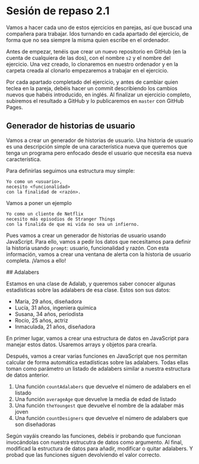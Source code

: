 # Sesión de repaso 2.1

Vamos a hacer cada uno de estos ejercicios en parejas, así que buscad una compañera para trabajar. Idos turnando en cada apartado del ejercicio, de forma que no sea siempre la misma quien escribe en el ordenador.

Antes de empezar, tenéis que crear un nuevo repositorio en GitHub (en la cuenta de cualquiera de las dos), con el nombre `s2` y el nombre del ejercicio. Una vez creado, lo clonaremos en nuestro ordenador y en la carpeta creada al clonarlo empezaremos a trabajar en el ejercicio.

Por cada apartado completado del ejercicio, y antes de cambiar quien teclea en la pareja, debéis hacer un commit describiendo los cambios nuevos que habéis introducido, en inglés. Al finalizar un ejercicio completo, subiremos el resultado a GitHub y lo publicaremos en `master` con GitHub Pages.

## Generador de historias de usuario

Vamos a crear un generador de historias de usuario. Una historia de usuario es una descripción simple de una característica nueva que queremos que tenga un programa pero enfocado desde el usuario que necesita esa nueva característica.

Para definirlas seguimos una estructura muy simple:

    Yo como un <usuario>,
    necesito <funcionalidad>
    con la finalidad de <razón>.

Vamos a poner un ejemplo

    Yo como un cliente de Netflix
    necesito más episodios de Stranger Things
    con la finalida de que mi vida no sea un infierno.

Pues vamos a crear un generador de historias de usuario usando JavaScript. Para ello, vamos a pedir los datos que necesitamos para definir la historia usando `prompt`: usuario, funcionalidad y razón. Con esta información, vamos a crear una ventana de alerta con la historia de usuario completa. ¡Vamos a ello!

## Adalabers

Estamos en una clase de Adalab, y queremos saber conocer algunas estadísticas sobre las adalabers de esa clase. Estos son sus datos:
- María, 29 años, diseñadora
- Lucía, 31 años, ingeniera química
- Susana, 34 años, periodista
- Rocío, 25 años, actriz
- Inmaculada, 21 años, diseñadora

En primer lugar, vamos a crear una estructura de datos en JavaScript para manejar estos datos. Usaremos arrays y objetos para crearla.

Después, vamos a crear varias funciones en JavaScript que nos permitan calcular de forma automática estadísticas sobre las adalabers. Todas ellas toman como parámetro un listado de adalabers similar a nuestra estructura de datos anterior.
1. Una función `countAdalabers` que devuelve el número de adalabers en el listado
1. Una función `averageAge` que devuelve la media de edad de listado
1. Una función `theYoungest` que devuelve el nombre de la adalaber más joven
1. Una función `countDesigners` que devuelve el número de adalabers que son diseñadoras

Según vayáis creando las funciones, debéis ir probando que funcionan invocándolas con nuestra estrucutra de datos como argumento. Al final, modificad la estructura de datos para añadir, modificar o quitar adalabers. Y probad que las funciones siguen devolviendo el valor correcto.
